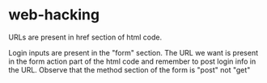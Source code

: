 # web-hacking

URLs are present in href section of html code.

Login inputs are present in the "form" section. The URL we want is present in the form action part of the html code and remember to post login info in the URL. Observe that the method section of the form is "post" not "get"

